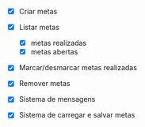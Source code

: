  - [x] Criar metas
 - [x] Listar metas 
    - [x] metas realizadas
    - [x] metas abertas
 - [x] Marcar/desmarcar metas realizadas
 - [x] Remover metas
 - [x] Sistema de mensagens 
 - [x] Sistema de carregar e salvar metas
 